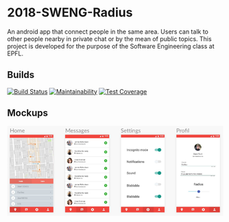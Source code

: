# 2018-SWENG-Radius
An android app that connect people in the same area. Users can talk to other people nearby in private chat or by the mean of public topics. This project is developed for the purpose of the Software Engineering class at EPFL.
## Builds
[![Build Status](https://travis-ci.org/2018-SWENG/2018-SWENG-Radius.svg?branch=master)](https://travis-ci.org/2018-SWENG/2018-SWENG-Radius)
[![Maintainability](https://api.codeclimate.com/v1/badges/ffc2788fd3ac0d1914d2/maintainability)](https://codeclimate.com/github/X4l1b1/2018-SWENG-Radius/maintainability)
[![Test Coverage](https://api.codeclimate.com/v1/badges/ffc2788fd3ac0d1914d2/test_coverage)](https://codeclimate.com/github/X4l1b1/2018-SWENG-Radius/test_coverage)

## Mockups
![Alt text](docs/mockup.png?raw=true "")

